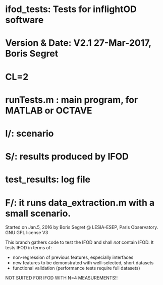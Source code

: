 # ifod_tests: Tests for inflightOD software
# Version & Date:   V2.1 27-Mar-2017, Boris Segret
# CL=2
#
# runTests.m : main program, for MATLAB or OCTAVE
# I/: scenario
# S/: results produced by IFOD
#     test_results: log file
# F/: it runs data_extraction.m with a small scenario.

Started on Jan.5, 2016 by Boris Segret @ LESIA-ESEP, Paris Observatory.
GNU GPL license V3

This branch gathers code to test the IFOD and shall *not* contain IFOD. It tests IFOD in terms of:
- non-regression of previous features, especially interfaces
- new features to be demonstrated with well-selected, short datasets
- functional validation (performance tests require full datasets)

NOT SUITED FOR IFOD WITH N=4 MEASUREMENTS!!
